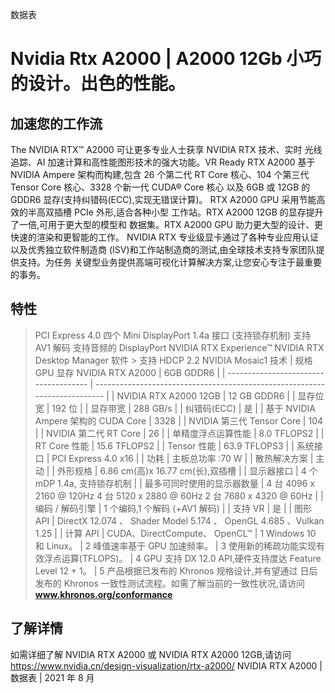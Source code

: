 数据表
# Nvidia Rtx A2000 | A2000 12Gb 小巧的设计。出色的性能。
## 加速您的工作流
The NVIDIA RTX™ A2000 可让更多专业人士获享 NVIDIA RTX 技术、实时 光线追踪、AI 加速计算和高性能图形技术的强大功能。VR Ready RTX A2000 基于 NVIDIA Ampere 架构而构建,包含 26 个第二代 RT Core 核心、104 个第三代 Tensor Core 核心、3328 个新一代 CUDA® Core 核心 以及 6GB 或 12GB 的 GDDR6 显存(支持纠错码(ECC),实现无错误计算)。 RTX A2000 GPU 采用节能高效的半高双插槽 PCIe 外形,适合各种小型 工作站。RTX A2000 12GB 的显存提升了一倍,可用于更大型的模型和 数据集。RTX A2000 GPU 助力更大型的设计、更快速的渲染和更智能的工作。 NVIDIA RTX 专业级显卡通过了各种专业应用认证以及优秀独立软件制造商
(ISV)和工作站制造商的测试,由全球技术支持专家团队提供支持。为任务 关键型业务提供高端可视化计算解决方案,让您安心专注于最重要的事务。
## 特性
> PCI Express 4.0
> 四个 Mini DisplayPort 1.4a 接口
(支持锁存机制)
> 支持 AV1 解码
> 支持音频的 DisplayPort
> NVIDIA RTX Experience™
> NVIDIA RTX Desktop Manager 软件 > 支持 HDCP 2.2
> NVIDIA Mosaic1 技术
 | 规格 GPU 显存 NVIDIA RTX A2000 | 6GB GDDR6 | 
 | ------------------------------------- | -------------------------------------------------------------------------- | 
 | NVIDIA RTX A2000 12GB | 12 GB GDDR6 | 
 | 显存位宽 | 192 位 | 
 | 显存带宽 | 288 GB/s | 
 | 纠错码(ECC) | 是 | 
 | 基于 NVIDIA Ampere 架构的 CUDA Core | 3328 | 
 | NVIDIA 第三代 Tensor Core | 104 | 
 | NVIDIA 第二代 RT Core | 26 | 
 | 单精度浮点运算性能 | 8.0 TFLOPS2 | 
 | RT Core 性能 | 15.6 TFLOPS2 | 
 | Tensor 性能 | 63.9 TFLOPS3 | 
 | 系统接口 | PCI Express 4.0 x16 | 
 | 功耗 | 主板总功率 :70 W | 
 | 散热解决方案 | 主动 | 
 | 外形规格 | 6.86 cm(高)x 16.77 cm(长),双插槽 | 
 | 显示器接口 | 4 个 mDP 1.4a, 支持锁存机制 | 
 | 最多可同时使用的显示器数量 | 4 台 4096 x 2160 @ 120Hz 4 台 5120 x 2880 @ 60Hz 2 台 7680 x 4320 @ 60Hz | 
 | 编码 / 解码引擎 | 1 个编码,1 个解码 (+AV1 解码) | 
 | 支持 VR | 是 | 
 | 图形 API | DirectX 12.074 、 Shader Model 5.174 、 OpenGL 4.685 、Vulkan 1.25 | 
 | 计算 API | CUDA、DirectCompute、 OpenCL™ | 
1 Windows 10 和 Linux。 | 2 峰值速率基于 GPU 加速频率。 | 3 使用新的稀疏功能实现有效浮点运算(TFLOPS)。 | 4 GPU 支持 DX 12.0 API,硬件支持度达 Feature Level 12 + 1。 | 5 产品根据已发布的 Khronos 规格设计,并有望通过 日后发布的 Khronos 一致性测试流程。如需了解当前的一致性状况,请访问 **www.khronos.org/conformance**
## 了解详情
如需详细了解 NVIDIA RTX A2000 或 NVIDIA RTX A2000 12GB,请访问 https://www.nvidia.cn/design-visualization/rtx-a2000/
NVIDIA RTX A2000 | 数据表 | 2021 年 8 月
